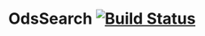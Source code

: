 # OdsSearch [![Build Status](https://travis-ci.org/PB138SearchingOpenDocument/Searching-data-in-a-file-in-Open-Document-Spreadsheet-Java-.svg?branch=master)](https://travis-ci.org/PB138SearchingOpenDocument/Searching-data-in-a-file-in-Open-Document-Spreadsheet-Java-)
